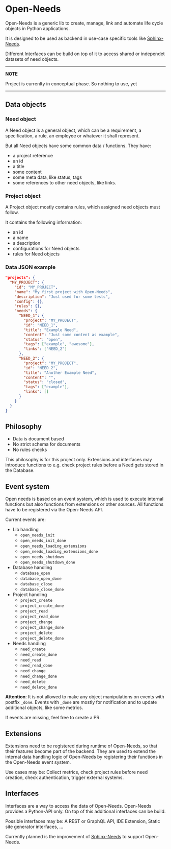 # Open-Needs

Open-Needs is a generic lib to create, manage, link and automate life cycle objects in Python applications.

It is designed to be used as backend in use-case specific tools like [Sphinx-Needs](https://sphinxcontrib-needs.readthedocs.io/en/latest/).

Different Interfaces can be build on top of it to access shared or independet datasets of need objects.

---
**NOTE**

Project is currenlty in conceptual phase. So nothing to use, yet

---

## Data objects

### Need object
A Need object is a general object, which can be a requirement, a specification, a rule, an employee or whatever it shall represent.

But all Need objects have some common data / functions. They have:

* a project reference
* an id
* a title
* some content
* some meta data, like status, tags
* some references to other need objects, like links.


### Project object
A Project object mostly contains rules, which assigned need objects must follow.

It contains the following information:

* an id
* a name
* a description
* configurations for Need objects
* rules for Need objects


### Data JSON example
```json
"projects": {
  "MY_PROJECT": {
    "id": "MY_PROJECT",
    "name": "My first project with Open-Needs",
    "description": "Just used for some tests",
    "config": {},
    "rules": {},
    "needs": {
      "NEED_1": {
        "project": "MY_PROJECT",
        "id": "NEED_1",
        "title": "Example Need",
        "content": "Just some content as example",
        "status": "open",
        "tags": ["example", "awesome"],
        "links": ["NEED_2"]
      },
      "NEED_2": {
        "project": "MY_PROJECT",
        "id": "NEED_2",
        "title": "Another Example Need",
        "content": "",
        "status": "closed",
        "tags": ["example"],
        "links": []
      }
    }
  }
}

```

## Philosophy 
- Data is document based
- No strict schema for documents
- No rules checks 

This philosophy is for this project only.
Extensions and interfaces may introduce functions to e.g. check project rules before a Need gets stored in the Database.

## Event system
Open needs is based on an event system, which is used to execute internal functions but also functions from extensions or other sources.
All functions have to be registered via the Open-Needs API.

Current events are:

* Lib handling
  * ``open_needs_init``
  * ``open_needs_init_done``
  * ``open_needs_loading_extensions``
  * ``open_needs_loading_extensions_done``
  * ``open_needs_shutdown``
  * ``open_needs_shutdown_done``
* Database handling
  * ``database_open``
  * ``database_open_done``
  * ``database_close``
  * ``database_close_done``
* Project handling
  * ``project_create``
  * ``project_create_done``
  * ``project_read``
  * ``project_read_done``
  * ``project_change``
  * ``project_change_done``
  * ``project_delete``
  * ``project_delete_done``
* Needs handling
  * ``need_create``
  * ``need_create_done``
  * ``need_read``
  * ``need_read_done``
  * ``need_change``
  * ``need_change_done``
  * ``need_delete``
  * ``need_delete_done``

**Attention**: It is not allowed to make any object manipulations on events with postfix ``_done``.
Events with ``_done`` are mostly for notification and to update additional objects, like some metrics.

If events are missing, feel free to create a PR.


## Extensions
Extensions need to be registered during runtime of Open-Needs, so that their features become part of the backend.
They are used to extend the internal data handling logic of Open-Needs by registering their functions in the Open-Needs event system.

Use cases may be: Collect metrics, check project rules before need creation, check authentication, trigger external systems.

## Interfaces
Interfaces are a way to access the data of Open-Needs.
Open-Needs provides a Python-API only.
On top of this additional interfaces can be build.

Possible interfaces may be: A REST or GraphQL API, IDE Extension, Static site generator interfaces, ...

Currently planned is the improvement of [Sphinx-Needs](https://sphinxcontrib-needs.readthedocs.io/en/latest/) to support Open-Needs.













